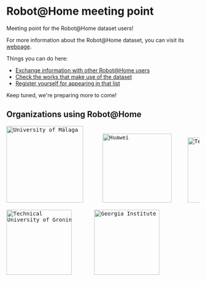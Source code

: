 # Robot@Home meeting point

Meeting point for the Robot@Home dataset users!

For more information about the Robot@Home dataset, you can visit its [webpage](http://mapir.isa.uma.es/work/robot-at-home-dataset).

Things you can do here:
- [Exchange information with other Robot@Home users](https://github.com/jotaraul/robot-at-home_meeting-point/issues)
- [Check the works that make use of the dataset](https://github.com/jotaraul/robot-at-home_meeting-point/wiki/Works-using-Robot@Home)
- [Register yourself for appearing in that list](https://github.com/jotaraul/robot-at-home_meeting-point/issues/1)


Keep tuned, we're preparing more to come!

## Organizations using Robot@Home


<pre>
<img src="https://yt3.ggpht.com/a-/AAuE7mByWmUJhLjyLwfKpwZ7zxhMNePFIsXW80zdyg=s900-mo-c-c0xffffffff-rj-k-no" alt="University of Málaga" height="200" href="www.uma.es" target="_blank">      <img src="https://d1yjjnpx0p53s8.cloudfront.net/styles/logo-thumbnail/s3/062013/huawei_0.jpg?itok=mNbiNOQ6" alt="Huawei" height="180" href="https://www.huawei.com/es/" target="_blank">     <img src="https://frontiersinblog.files.wordpress.com/2015/05/tum_logo.gif" alt="Technical University of Munich" height="170" href="https://www.tum.de/" target="_blank">

<img src="http://www.growoffice.net/wp-content/uploads/2017/04/gr-small.png" alt="Technical 
University of Groningen" height="170" href="https://www.rug.nl/" target="_blank">       <img src="https://upload.wikimedia.org/wikipedia/commons/thumb/6/6c/Georgia_Tech_seal.svg/1200px-Georgia_Tech_seal.svg.png" alt="Georgia Institute of Technology" height="170" href="https://www.gatech.edu/" target="_blank">
</pre>







